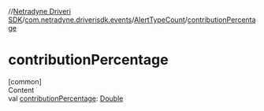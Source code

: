 //[Netradyne Driveri SDK](../../index.md)/[com.netradyne.driverisdk.events](../index.md)/[AlertTypeCount](index.md)/[contributionPercentage](contribution-percentage.md)



# contributionPercentage  
[common]  
Content  
val [contributionPercentage](contribution-percentage.md): [Double](https://kotlinlang.org/api/latest/jvm/stdlib/kotlin/-double/index.html)  



